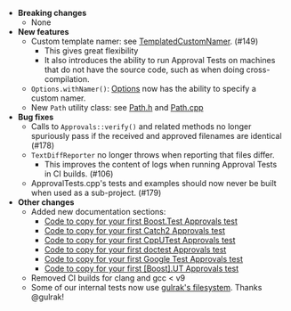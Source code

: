 <!-- See the [v.x.y.z milestone](https://github.com/approvals/ApprovalTests.cpp/milestone/__MILESTONE_NUMBER__?closed=1) for the full list of changes. -->

* **Breaking changes**
    * None
* **New features**
    * Custom template namer: see [TemplatedCustomNamer](/doc/Namers.md#templatedcustomnamer). (#149)
      * This gives great flexibility 
      * It also introduces the ability to run Approval Tests on machines that do not have the source code, such as when doing cross-compilation.
    * `Options.withNamer()`: [Options](/doc/Options.md#top) now has the ability to specify a custom namer.
    * New `Path` utility class: see [Path.h](/ApprovalTests/utilities/Path.h) and [Path.cpp](/ApprovalTests/utilities/Path.cpp)
* **Bug fixes**
    * Calls to `Approvals::verify()` and related methods no longer spuriously pass if the received and approved
      filenames are identical (#178)
    * `TextDiffReporter` no longer throws when reporting that files differ.
        * This improves the content of logs when running Approval Tests in CI builds. (#106)
    * ApprovalTests.cpp's tests and examples should now never be built when used as a sub-project. (#179)
* **Other changes**
    * Added new documentation sections:
        * [Code to copy for your first Boost.Test Approvals test](/doc/UsingBoostTest.md#code-to-copy-for-your-first-boosttest-approvals-test)
        * [Code to copy for your first Catch2 Approvals test](/doc/UsingCatch.md#code-to-copy-for-your-first-catch2-approvals-test)
        * [Code to copy for your first CppUTest Approvals test](/doc/UsingCppUTest.md#code-to-copy-for-your-first-cpputest-approvals-test)
        * [Code to copy for your first doctest Approvals test](/doc/UsingDoctest.md#code-to-copy-for-your-first-doctest-approvals-test)
        * [Code to copy for your first Google Test Approvals test](/doc/UsingGoogleTests.md#code-to-copy-for-your-first-google-test-approvals-test)
        * [Code to copy for your first \[Boost\].UT Approvals test](/doc/UsingUT.md#code-to-copy-for-your-first-boostut-approvals-test)
    * Removed CI builds for clang and gcc < v9
    * Some of our internal tests now use [gulrak's filesystem](https://github.com/gulrak/filesystem). Thanks @gulrak!